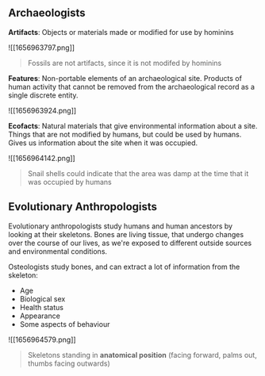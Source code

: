 ## Archaeologists
**Artifacts**: Objects or materials made or modified for use by hominins

![[1656963797.png]]
> Fossils are not artifacts, since it is not modifed by hominins

**Features**: Non-portable elements of an archaeological site. Products of human activity that cannot be removed from the archaeological record as a single discrete entity.

![[1656963924.png]]

**Ecofacts**: Natural materials that give environmental information about a site. Things that are not modified by humans, but could be used by humans. Gives us information about the site when it was occupied.

![[1656964142.png]]
> Snail shells could indicate that the area was damp at the time that it was occupied by humans

## Evolutionary Anthropologists
Evolutionary anthropologists study humans and human ancestors by looking at their skeletons. Bones are living tissue, that undergo changes over the course of our lives, as we're exposed to different outside sources and environmental conditions.

Osteologists study bones, and can extract a lot of information from the skeleton:
* Age
* Biological sex
* Health status
* Appearance
* Some aspects of behaviour

![[1656964579.png]]
> Skeletons standing in **anatomical position** (facing forward, palms out, thumbs facing outwards)




